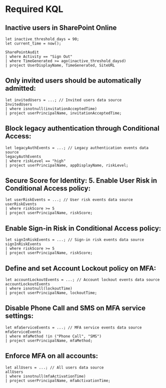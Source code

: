 # Required KQL


## Inactive users in SharePoint Online

```KQL
let inactive_threshold_days = 90;
let current_time = now();

SharePointAudit
| where Activity == "Sign Out"
| where TimeGenerated >= ago(inactive_threshold_daysd)
| project UserDisplayName, TimeGenerated, SiteURL
```

## Only invited users should be automatically admitted:
```KQL
let invitedUsers = ...; // Invited users data source
InvitedUsers
| where isnotnull(invitationAcceptedTime) 
| project userPrincipalName, invitationAcceptedTime;
```

## Block legacy authentication through Conditional Access:
```KQL
let legacyAuthEvents = ...; // Legacy authentication events data source
legacyAuthEvents
| where riskLevel == "high"
| project userPrincipalName, appDisplayName, riskLevel;
```

## Secure Score for Identity: 5. Enable User Risk in Conditional Access policy:
```KQL
let userRiskEvents = ...; // User risk events data source
userRiskEvents
| where riskScore >= 5 
| project userPrincipalName, riskScore;
```

## Enable Sign-in Risk in Conditional Access policy:
```KQL
let signInRiskEvents = ...; // Sign-in risk events data source
signInRiskEvents
| where riskScore >= 5 
| project userPrincipalName, riskScore;
```

## Define and set Account Lockout policy on MFA:
```KQL
let accountLockoutEvents = ...; // Account lockout events data source
accountLockoutEvents
| where isnotnull(lockoutTime) 
| project userPrincipalName, lockoutTime;
```

## Disable Phone Call and SMS on MFA service settings:
```KQL
let mfaServiceEvents = ...; // MFA service events data source
mfaServiceEvents
| where mfaMethod !in ("Phone Call", "SMS") 
| project userPrincipalName, mfaMethod;
```

## Enforce MFA on all accounts:

```KQL
let allUsers = ...; // All users data source
allUsers
| where isnotnull(mfaActivationTime) 
| project userPrincipalName, mfaActivationTime;
```
